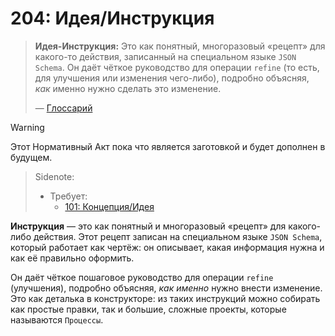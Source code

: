 # 204: Идея/Инструкция

> **Идея-Инструкция:** Это как понятный, многоразовый «рецепт» для какого-то действия, записанный на специальном языке `JSON Schema`. Он даёт чёткое руководство для операции `refine` (то есть, для улучшения или изменения чего-либо), подробно объясняя, _как_ именно нужно сделать это изменение.
>
> — [Глоссарий](./000_glossary.md)

> [!WARNING]
> Этот Нормативный Акт пока что является заготовкой и будет дополнен в будущем.

> Sidenote:
>
> - Требует:
>   - [101: Концепция/Идея](./101_concept_idea.md)

**Инструкция** — это как понятный и многоразовый «рецепт» для какого-либо действия. Этот рецепт записан на специальном языке `JSON Schema`, который работает как чертёж: он описывает, какая информация нужна и как её правильно оформить. 

Он даёт чёткое пошаговое руководство для операции `refine` (улучшения), подробно объясняя, *как именно* нужно внести изменение. Это как деталька в конструкторе: из таких инструкций можно собирать как простые правки, так и большие, сложные проекты, которые называются `Процессы`.